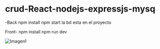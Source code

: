 # crud-React-nodejs-expressjs-mysq
-Back 
npm install
npm start
la bd esta en el proyecto

Front-
npm install
npm run dev

![Imagen1](https://github.com/Johanserna1023/crud-React-nodejs-expressjs-mysq/assets/93808275/53869b6d-8a6c-47c8-bde2-9fe34fddf606)
